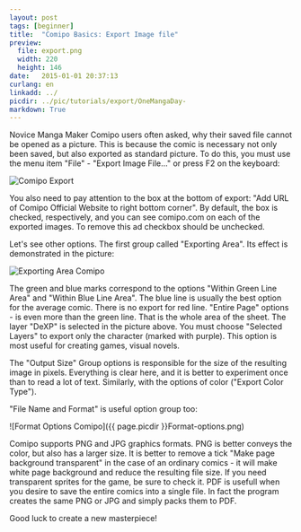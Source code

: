 ```yaml
---
layout: post
tags: [beginner]
title:  "Comipo Basics: Export Image file"
preview: 
  file: export.png
  width: 220
  height: 146
date:   2015-01-01 20:37:13
curlang: en
linkadd: ../
picdir: ../pic/tutorials/export/OneMangaDay-
markdown: True
---
```


Novice  Manga Maker Comipo users often asked, why their saved file cannot be opened as a picture. This is because the comic is necessary not only been saved, but also exported as standard picture. To do this, you must use the menu item "File" - "Export Image File..." or press F2 on the keyboard:

<img src="{{ page.picdir }}Export-start.png" alt="Comipo Export" class="imgshad">

You also need to pay attention to the box at the bottom of export: "Add URL of Comipo Official Website to right bottom corner". By default, the box is checked, respectively, and you can see comipo.com on each of the exported images. To remove this ad checkbox should be unchecked.

Let's see other options. The first group called "Exporting Area". Its effect is demonstrated in the picture:

<img src="{{ page.picdir }}Exporting-Area.png" alt="Exporting Area Comipo" class="imgshad">

The green and blue marks correspond to the options "Within Green Line Area" and "Within Blue Line Area". The blue line is usually the best option for the average comic. There is no export for red line. "Entire Page" options - is even more than the green line. That is the whole area of the sheet. The layer "DeXP" is selected in the picture above. You must choose "Selected Layers" to export only the character (marked with purple). This option is most useful for creating games, visual novels.

The "Output Size" Group options is responsible for the size of the resulting image in pixels. Everything is clear here, and it is better to experiment once than to read a lot of text. Similarly, with the options of color ("Export Color Type").

"File Name and Format" is useful option group too:

![Format Options Comipo]({{ page.picdir }}Format-options.png)

Comipo supports PNG and JPG graphics formats. PNG is better conveys the color, but also has a larger size. It is better to remove a tick "Make page background transparent" in the case of an ordinary comics - it will make white page background and reduce the resulting file size. If you need transparent sprites for the game, be sure to check it. PDF is usefull when you desire to save the entire comics into a single file. In fact the program creates the same PNG or JPG and simply packs them to PDF.

Good luck to create a new masterpiece!
